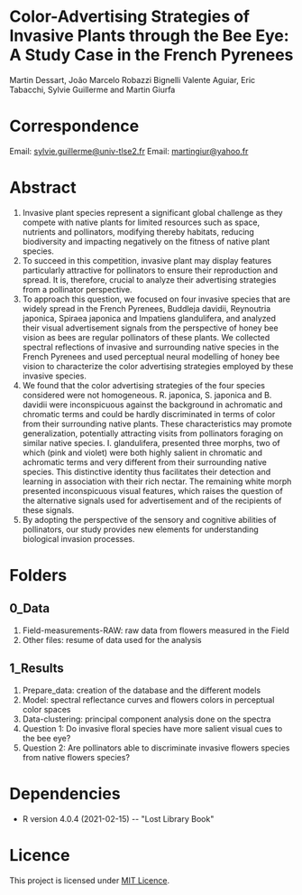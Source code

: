 # Color-Advertising Strategies of Invasive Plants through the Bee Eye: A Study Case in the French Pyrenees

Martin Dessart, João Marcelo Robazzi Bignelli Valente Aguiar, Eric Tabacchi, Sylvie Guillerme and Martin Giurfa

# Correspondence
Email: sylvie.guillerme@univ-tlse2.fr                                                   Email: martingiur@yahoo.fr

# Abstract
1.	Invasive plant species represent a significant global challenge as they compete with native plants for limited resources such as space, nutrients and pollinators, modifying thereby habitats, reducing biodiversity and impacting negatively on the fitness of native plant species.
2.	To succeed in this competition, invasive plant may display features particularly attractive for pollinators to ensure their reproduction and spread. It is, therefore, crucial to analyze their advertising strategies from a pollinator perspective.
3.	To approach this question, we focused on four invasive species that are widely spread in the French Pyrenees, Buddleja davidii, Reynoutria japonica, Spiraea japonica and Impatiens glandulifera, and analyzed their visual advertisement signals from the perspective of honey bee vision as bees are regular pollinators of these plants. We collected spectral reflections of invasive and surrounding native species in the French Pyrenees and used perceptual neural modelling of honey bee vision to characterize the color advertising strategies employed by these invasive species.
4.	 We found that the color advertising strategies of the four species considered were not homogeneous. R. japonica, S. japonica and B. davidii were inconspicuous against the background in achromatic and chromatic terms and could be hardly discriminated in terms of color from their surrounding native plants. These characteristics may promote generalization, potentially attracting visits from pollinators foraging on similar native species. I. glandulifera, presented three morphs, two of which (pink and violet) were both highly salient in chromatic and achromatic terms and very different from their surrounding native species. This distinctive identity thus facilitates their detection and learning in association with their rich nectar. The remaining white morph presented inconspicuous visual features, which raises the question of the alternative signals used for advertisement and of the recipients of these signals.
5.	By adopting the perspective of the sensory and cognitive abilities of pollinators, our study provides new elements for understanding biological invasion processes.

# Folders

## 0_Data

1. Field-measurements-RAW: raw data from flowers measured in the Field
2. Other files: resume of data used for the analysis

## 1_Results
1. Prepare_data: creation of the database and the different models
2. Model: spectral reflectance curves and flowers colors in perceptual color spaces
3. Data-clustering: principal component analysis done on the spectra
4. Question 1: Do invasive floral species have more salient visual cues to the bee eye?
5. Question 2: Are pollinators able to discriminate invasive flowers species from native flowers species?

# Dependencies
* R version 4.0.4 (2021-02-15) -- "Lost Library Book"


# Licence
This project is licensed under [MIT Licence](https://opensource.org/license/mit/).
